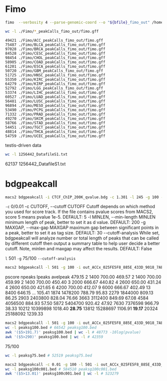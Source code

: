 # Fimo
```bash
fimo  --verbosity 4 --parse-genomic-coord --o "${bfile}_fimo_out" /home/s1949868/Fimo/PRDM9.pwm.meme $file
```
```bash
wc -l ./Fimo/*_peakCalls_fimo_out/fimo.gff
```
    49421 ./Fimo/ACC_peakCalls_fimo_out/fimo.gff
    75487 ./Fimo/BLCA_peakCalls_fimo_out/fimo.gff
    97028 ./Fimo/BRCA_peakCalls_fimo_out/fimo.gff
    84528 ./Fimo/CESC_peakCalls_fimo_out/fimo.gff
    98454 ./Fimo/CHOL_peakCalls_fimo_out/fimo.gff
    58905 ./Fimo/COAD_peakCalls_fimo_out/fimo.gff
    61201 ./Fimo/ESCA_peakCalls_fimo_out/fimo.gff
    50720 ./Fimo/GBM_peakCalls_fimo_out/fimo.gff
    51725 ./Fimo/HNSC_peakCalls_fimo_out/fimo.gff
    55350 ./Fimo/KIRC_peakCalls_fimo_out/fimo.gff
    64279 ./Fimo/KIRP_peakCalls_fimo_out/fimo.gff
    52792 ./Fimo/LGG_peakCalls_fimo_out/fimo.gff
    53374 ./Fimo/LIHC_peakCalls_fimo_out/fimo.gff
    60527 ./Fimo/LUAD_peakCalls_fimo_out/fimo.gff
    56481 ./Fimo/LUSC_peakCalls_fimo_out/fimo.gff
    96894 ./Fimo/MESO_peakCalls_fimo_out/fimo.gff
    53490 ./Fimo/PCPG_peakCalls_fimo_out/fimo.gff
    71332 ./Fimo/PRAD_peakCalls_fimo_out/fimo.gff
    49270 ./Fimo/SKCM_peakCalls_fimo_out/fimo.gff
    58766 ./Fimo/STAD_peakCalls_fimo_out/fimo.gff
    54451 ./Fimo/TGCT_peakCalls_fimo_out/fimo.gff
    48814 ./Fimo/THCA_peakCalls_fimo_out/fimo.gff
    54759 ./Fimo/UCEC_peakCalls_fimo_out/fimo.gff
testis-driven data
```bash
wc -l 1256442_DatafileS1.txt
```
62137 1256442_DatafileS1.txt
# bdgpeakcall
```bash
macs2 bdgpeakcall -i CTCF_ChIP_200K_qvalue.bdg -c 1.301 -l 245 -g 100 -o CTCF_ChIP_200K_peaks.bed
```
`-c` 0/0.01 
-c CUTOFF, --cutoff CUTOFF
                        Cutoff depends on which method you used for score
                        track. If the file contains pvalue scores from MACS2,
                        score 5 means pvalue 1e-5. DEFAULT: 5
  -l MINLEN, --min-length MINLEN
                        minimum length of peak, better to set it as d value.
                        DEFAULT: 200
  -g MAXGAP, --max-gap MAXGAP
                        maximum gap between significant points in a peak,
                        better to set it as tag size. DEFAULT: 30
  --cutoff-analysis     While set, bdgpeakcall will analyze number or total
                        length of peaks that can be called by different cutoff
                        then output a summary table to help user decide a
                        better cutoff. Note, minlen and maxgap may affect the
                        results. DEFAULT: False

`l` 501
`-g` 75/100
`--cutoff-analysis`
```bash
macs2 bdgpeakcall -l 501 -g 100 -i out_ACCx_025FE5F8_885E_433D_9018_7AE322A92285_X034_S09_L133_B1_T1_PMRG.insertions.bg -o peaks1.bed --cutoff-analysis
```
pscore  npeaks  lpeaks  avelpeak
479.15  2       1400    700.00
469.57  2       1400    700.00
459.99  2       1400    700.00
450.40  3       2000    666.67
440.82  4       2600    650.00
431.24  4       2600    650.00
421.65  6       4200    700.00
412.07  9       6000    666.67
402.49  13      8400    646.15
...
105.41  1874    1478200 788.79
95.83   2279    1844000 809.13
86.25   2903    2403800 828.04
76.66   3663    3112400 849.69
67.08   4584    4056500 884.93
57.50   5872    5404700 920.42
47.92   7630    7376598 966.79
38.33   10212   10399898        1018.40
**28.75**   13812   15288697        1106.91
**19.17**   20324   25188092        1239.33
```bash
macs2 bdgpeakcall -l 501 -g 100 -i out_ACCx_025FE5F8_885E_433D_9018_7AE322A92285_X034_S09_L133_B1_T1_PMRG.insertions.bg -o peaksg100.bed
wc -l peaksg100.bed # 66542 peaksg100.bed
awk '($5>191.7)' peaksg100.bed | wc -l # 48773 -10log(pvalue)
awk '($5>290)' peaksg100.bed | wc -l # 42359
```
75/100
```bash
wc -l peaksg75.bed # 52519 peaksg75.bed
```
```bash
macs2 bdgpeakcall -c 0.01 -g 100 -l 501 -i out_ACCx_025FE5F8_885E_433D_9018_7AE322A92285_X034_S09_L133_B1_T1_PMRG.insertions.bg -o peaksg100c001.bed
wc -l peaksg100c001.bed # 584510 peaksg100c001.bed
awk '($5>13.01)' peaksg100c001.bed | wc -l # 523279
```
<!--stackedit_data:
eyJoaXN0b3J5IjpbMjAxODAyNDEyNywzNTM5NDc0Niw0OTc4MT
g4MTBdfQ==
-->